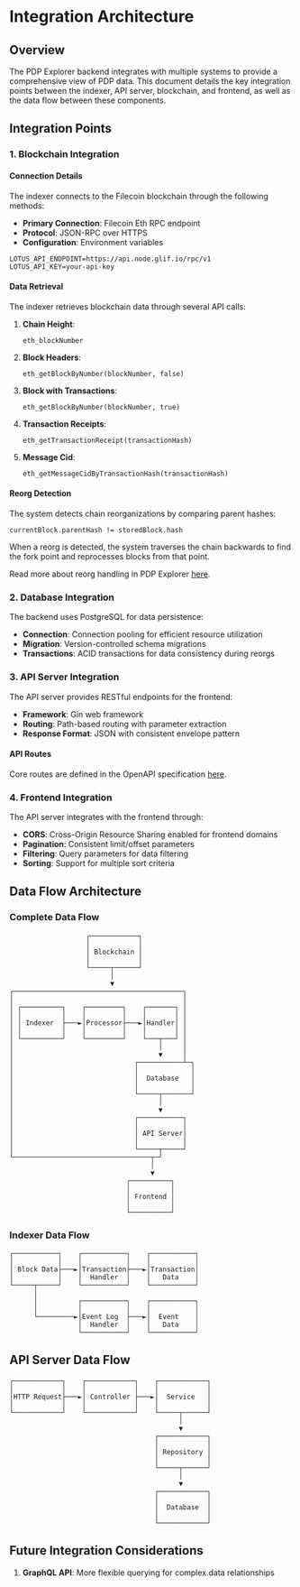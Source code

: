 # Integration Architecture

## Overview

The PDP Explorer backend integrates with multiple systems to provide a comprehensive view of PDP data. This document details the key integration points between the indexer, API server, blockchain, and frontend, as well as the data flow between these components.

## Integration Points

### 1. Blockchain Integration

#### Connection Details

The indexer connects to the Filecoin blockchain through the following methods:

- **Primary Connection**: Filecoin Eth RPC endpoint
- **Protocol**: JSON-RPC over HTTPS
- **Configuration**: Environment variables

```
LOTUS_API_ENDPOINT=https://api.node.glif.io/rpc/v1
LOTUS_API_KEY=your-api-key
```

#### Data Retrieval

The indexer retrieves blockchain data through several API calls:

1. **Chain Height**:

   ```
   eth_blockNumber
   ```

2. **Block Headers**:

   ```
   eth_getBlockByNumber(blockNumber, false)
   ```

3. **Block with Transactions**:

   ```
   eth_getBlockByNumber(blockNumber, true)
   ```

4. **Transaction Receipts**:

   ```
   eth_getTransactionReceipt(transactionHash)
   ```

5. **Message Cid**:

   ```
   eth_getMessageCidByTransactionHash(transactionHash)
   ```

#### Reorg Detection

The system detects chain reorganizations by comparing parent hashes:

```
currentBlock.parentHash != storedBlock.hash
```

When a reorg is detected, the system traverses the chain backwards to find the fork point and reprocesses blocks from that point.

Read more about reorg handling in PDP Explorer [here](./REORG_HANDLING.md).

### 2. Database Integration

The backend uses PostgreSQL for data persistence:

- **Connection**: Connection pooling for efficient resource utilization
- **Migration**: Version-controlled schema migrations
- **Transactions**: ACID transactions for data consistency during reorgs

### 3. API Server Integration

The API server provides RESTful endpoints for the frontend:

- **Framework**: Gin web framework
- **Routing**: Path-based routing with parameter extraction
- **Response Format**: JSON with consistent envelope pattern

#### API Routes

Core routes are defined in the OpenAPI specification [here](./server/openapi.yaml).

### 4. Frontend Integration

The API server integrates with the frontend through:

- **CORS**: Cross-Origin Resource Sharing enabled for frontend domains
- **Pagination**: Consistent limit/offset parameters
- **Filtering**: Query parameters for data filtering
- **Sorting**: Support for multiple sort criteria

## Data Flow Architecture

### Complete Data Flow

```
                   ┌────────────┐
                   │            │
                   │ Blockchain │
                   │            │
                   └─────┬──────┘
                         │
                         ▼
┌──────────────────────────────────────────┐
│                                          │
│ ┌──────────┐    ┌─────────┐    ┌───────┐ │
│ │          │    │         │    │       │ │
│ │ Indexer  ├───►│Processor├───►│Handler│ │
│ │          │    │         │    │       │ │
│ └──────────┘    └─────────┘    └───┬───┘ │
│                                    │     │
│                                    ▼     │
│                              ┌───────────┴─┐
│                              │             │
│                              │  Database   │
│                              │             │
│                              └─────┬───────┘
│                                    │
│                                    ▼
│                              ┌───────────┐
│                              │           │
│                              │ API Server│
│                              │           │
│                              └─────┬─────┘
└──────────────────────────────────┬─┘
                                   │
                                   ▼
                             ┌──────────┐
                             │          │
                             │ Frontend │
                             │          │
                             └──────────┘
```

### Indexer Data Flow

```
┌───────────┐    ┌───────────┐    ┌───────────┐
│           │    │           │    │           │
│ Block Data├───►│Transaction├───►│Transaction│
│           │    │  Handler  │    │   Data    │
└─────┬─────┘    └───────────┘    └───────────┘
      │
      │          ┌───────────┐    ┌───────────┐
      │          │           │    │           │
      └─────────►│Event Log  ├───►│  Event    │
                 │  Handler  │    │   Data    │
                 └───────────┘    └───────────┘
```

## API Server Data Flow

```
┌────────────┐    ┌────────────┐    ┌────────────┐
│            │    │            │    │            │
│HTTP Request├───►│ Controller ├───►│  Service   │
│            │    │            │    │            │
└────────────┘    └────────────┘    └─────┬──────┘
                                          │
                                          ▼
                                    ┌────────────┐
                                    │            │
                                    │ Repository │
                                    │            │
                                    └─────┬──────┘
                                          │
                                          ▼
                                    ┌────────────┐
                                    │            │
                                    │  Database  │
                                    │            │
                                    └────────────┘
```

## Future Integration Considerations

1. **GraphQL API**: More flexible querying for complex data relationships
